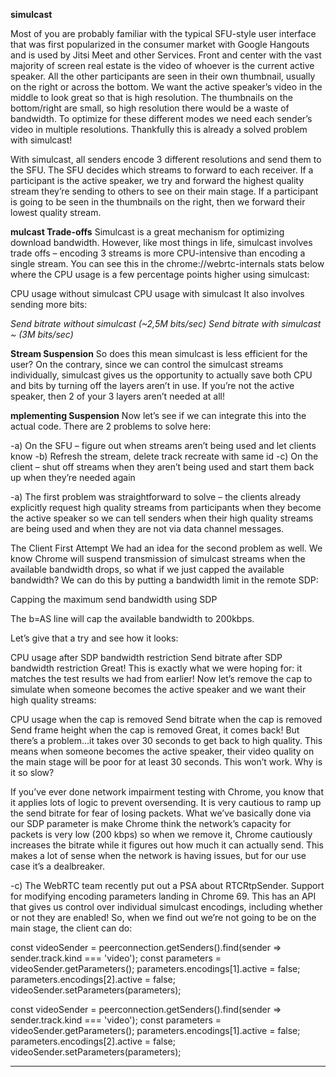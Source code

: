 **simulcast**

Most of you are probably familiar with the typical SFU-style user interface that was first popularized in the consumer market with Google Hangouts and is used by Jitsi Meet and other Services. Front and center with the vast majority of screen real estate is the video of whoever is the current active speaker.  All the other participants are seen in their own thumbnail, usually on the right or across the bottom. We want the active speaker’s video in the middle to look great so that is high resolution. The thumbnails on the bottom/right are small, so high resolution there would be a waste of bandwidth.  To optimize for these different modes we need each sender’s video in multiple resolutions. Thankfully this is already a solved problem with simulcast!

With simulcast, all senders encode 3 different resolutions and send them to the SFU.  The SFU decides which streams to forward to each receiver. If a participant is the active speaker, we try and forward the highest quality stream they’re sending to others to see on their main stage. If a participant is going to be seen in the thumbnails on the right, then we forward their lowest quality stream.


**mulcast Trade-offs**
Simulcast is a great mechanism for optimizing download bandwidth.  However, like most things in life, simulcast involves trade offs – encoding 3 streams is more CPU-intensive than encoding a single stream. You can see this in the chrome://webrtc-internals stats below where the CPU usage is a few percentage points higher using simulcast:

	
CPU usage without simulcast	CPU usage with simulcast
It also involves sending more bits:

*Send bitrate without simulcast (~2,5M bits/sec)	Send bitrate with simulcast ~ (3M bits/sec)*

**Stream Suspension**
So does this mean simulcast is less efficient for the user? On the contrary, since we can control the simulcast streams individually, simulcast gives us the opportunity to actually save both CPU and bits by turning off the layers aren’t in use. If you’re not the active speaker, then 2 of your 3 layers aren’t needed at all!  

**mplementing Suspension**
Now let’s see if we can integrate this into the actual code.  There are 2 problems to solve here:

-a) On the SFU – figure out when streams aren’t being used and let clients know
-b) Refresh the stream, delete track recreate with same id 
-c) On the client – shut off streams when they aren’t being used and start them back up when they’re needed again


-a) The first problem was straightforward to solve – the clients already explicitly request high quality streams from participants when they become the active speaker so we can tell senders when their high quality streams are being used and when they are not via data channel messages.

The Client
First Attempt
We had an idea for the second problem as well. We know Chrome will suspend transmission of simulcast streams when the available bandwidth drops, so what if we just capped the available bandwidth?  We can do this by putting a bandwidth limit in the remote SDP:


Capping the maximum send bandwidth using SDP

The b=AS  line will cap the available bandwidth to 200kbps.

Let’s give that a try and see how it looks:

	
CPU usage after SDP bandwidth restriction	Send bitrate after SDP bandwidth restriction
Great!  This is exactly what we were hoping for: it matches the test results we had from earlier!  Now let’s remove the cap to simulate when someone becomes the active speaker and we want their high quality streams:

		
CPU usage when the cap is removed	Send bitrate when the cap is removed	Send frame height when the cap is removed
Great, it comes back!  But there’s a problem…it takes over 30 seconds to get back to high quality.  This means when someone becomes the active speaker, their video quality on the main stage will be poor for at least 30 seconds.  This won’t work. Why is it so slow?

If you’ve ever done network impairment testing with Chrome, you know that it applies lots of logic to prevent oversending. It is very cautious to ramp up the send bitrate for fear of losing packets.  What we’ve basically done via our SDP parameter is make Chrome think the network’s capacity for packets is very low (200 kbps) so when we remove it, Chrome cautiously increases the bitrate while it figures out how much it can actually send.  This makes a lot of sense when the network is having issues, but for our use case it’s a dealbreaker.



-c)
The WebRTC team recently put out a PSA about RTCRtpSender. Support for modifying encoding parameters landing in Chrome 69.  This has an API that gives us control over individual simulcast encodings, including whether or not they are enabled!  So, when we find out we’re not going to be on the main stage, the client can do:

const videoSender = peerconnection.getSenders().find(sender => sender.track.kind === 'video');
const parameters = videoSender.getParameters();
parameters.encodings[1].active = false;
parameters.encodings[2].active = false;
videoSender.setParameters(parameters);

const videoSender = peerconnection.getSenders().find(sender => sender.track.kind === 'video');
const parameters = videoSender.getParameters();
parameters.encodings[1].active = false;
parameters.encodings[2].active = false;
videoSender.setParameters(parameters);


*************************************************************************************************************





